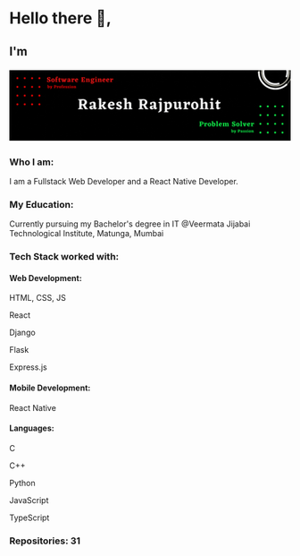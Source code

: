 <h1>Hello there 👋,</h1>
<h2>I'm 

![Banner](https://github.com/rakesh-201/rakesh-201/blob/main/Profile.gif?raw=true)
</h2>
<h3>Who I am: </h3>
<p>I am a Fullstack Web Developer and a React Native Developer.</p>

<h3>My Education:</h3>
<p>Currently pursuing my Bachelor's degree in IT @Veermata Jijabai Technological Institute, Matunga, Mumbai</p>

<h3>Tech Stack worked with:</h3>

<h4>Web Development:</h4>
<p> HTML, CSS, JS </p>
<p> React </p>
<p> Django </p>
<p> Flask </p>
<p> Express.js</p>

<h4>Mobile Development:</h4>
<p> React Native</p>

<h4>Languages: </h4>
<p> C </p>
<p> C++ </p>
<p> Python </p>
<p> JavaScript </p>
<p> TypeScript</p>

<h3>Repositories: 31 </h3>



<!--
**rakesh-201/rakesh-201** is a ✨ _special_ ✨ repository because its `README.md` (this file) appears on your GitHub profile.

Here are some ideas to get you started:

- 🔭 I’m currently working on ...
- 🌱 I’m currently learning ...
- 👯 I’m looking to collaborate on ...
- 🤔 I’m looking for help with ...
- 💬 Ask me about ...
- 📫 How to reach me: ...
- 😄 Pronouns: ...
- ⚡ Fun fact: ...
-->
